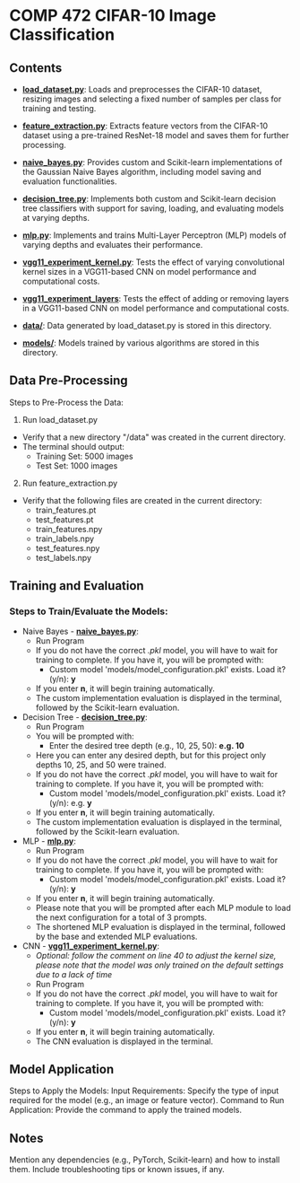 # COMP 472 CIFAR-10 Image Classification
## Contents

- <ins>**load_dataset.py**</ins>: Loads and preprocesses the CIFAR-10 dataset, resizing images and selecting a fixed number of samples per class for training and testing.
- <ins>**feature_extraction.py**</ins>: Extracts feature vectors from the CIFAR-10 dataset using a pre-trained ResNet-18 model and saves them for further processing.

- <ins>**naive_bayes.py**</ins>: Provides custom and Scikit-learn implementations of the Gaussian Naive Bayes algorithm, including model saving and evaluation functionalities​.
- <ins>**decision_tree.py**</ins>: Implements both custom and Scikit-learn decision tree classifiers with support for saving, loading, and evaluating models at varying depths.
- <ins>**mlp.py**</ins>: Implements and trains Multi-Layer Perceptron (MLP) models of varying depths and evaluates their performance.
- <ins>**vgg11_experiment_kernel.py**</ins>: Tests the effect of varying convolutional kernel sizes in a VGG11-based CNN on model performance and computational costs.
- <ins>**vgg11_experiment_layers**</ins>: Tests the effect of adding or removing layers in a VGG11-based CNN on model performance and computational costs.

- <ins>**data/**</ins>: Data generated by load_dataset.py is stored in this directory.
- <ins>**models/**</ins>: Models trained by various algorithms are stored in this directory.

## Data Pre-Processing
Steps to Pre-Process the Data:
1. Run load_dataset.py
- Verify that a new directory "/data" was created in the current directory.
- The terminal should output:
    - Training Set: 5000 images
    - Test Set: 1000 images
2. Run feature_extraction.py
  - Verify that the following files are created in the current directory:
    - train_features.pt
    - test_features.pt
    - train_features.npy
    - train_labels.npy
    - test_features.npy
    - test_labels.npy

## Training and Evaluation
### Steps to Train/Evaluate the Models:

* Naive Bayes - <ins>**naive_bayes.py**</ins>:
  - Run Program
  - If you do not have the correct _.pkl_ model, you will have to wait for training to complete. If you have it, you will be prompted with:
    - Custom model 'models/model_configuration.pkl' exists. Load it? (y/n): **__y__**
  - If you enter **__n__**, it will begin training automatically.
  - The custom implementation evaluation is displayed in the terminal, followed by the Scikit-learn evaluation.
* Decision Tree - <ins>**decision_tree.py**</ins>:
  - Run Program
  - You will be prompted with:
    - Enter the desired tree depth (e.g., 10, 25, 50): **__e.g. 10__**
  - Here you can enter any desired depth, but for this project only depths 10, 25, and 50 were trained.
  - If you do not have the correct _.pkl_ model, you will have to wait for training to complete. If you have it, you will be prompted with:
    - Custom model 'models/model_configuration.pkl' exists. Load it? (y/n): e.g. **__y__**
  - If you enter **__n__**, it will begin training automatically.
  - The custom implementation evaluation is displayed in the terminal, followed by the Scikit-learn evaluation.
* MLP - <ins>**mlp.py**</ins>:
  - Run Program
  - If you do not have the correct _.pkl_ model, you will have to wait for training to complete. If you have it, you will be prompted with:
    - Custom model 'models/model_configuration.pkl' exists. Load it? (y/n): **__y__**
  - If you enter **__n__**, it will begin training automatically.
  - Please note that you will be prompted after each MLP module to load the next configuration for a total of 3 prompts.
  - The shortened MLP evaluation is displayed in the terminal, followed by the base and extended MLP evaluations.
* CNN - <ins>**vgg11_experiment_kernel.py**</ins>:
  - _Optional: follow the comment on line 40 to adjust the kernel size, please note that the model was only trained on the default settings due to a lack of time_ 
  - Run Program
  - If you do not have the correct _.pkl_ model, you will have to wait for training to complete. If you have it, you will be prompted with:
    - Custom model 'models/model_configuration.pkl' exists. Load it? (y/n): **__y__**
  - If you enter **__n__**, it will begin training automatically.
  - The CNN evaluation is displayed in the terminal.
 
## Model Application
Steps to Apply the Models:
Input Requirements:
Specify the type of input required for the model (e.g., an image or feature vector).
Command to Run Application:
Provide the command to apply the trained models.

## Notes
Mention any dependencies (e.g., PyTorch, Scikit-learn) and how to install them.
Include troubleshooting tips or known issues, if any.
